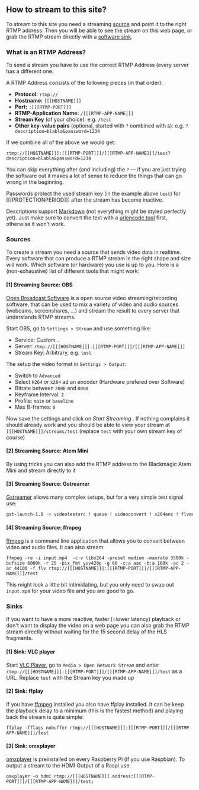 ## How to stream to this site?

To stream to this site you need a streaming [source](#Sources) and point it to the right RTMP address. Then you will be able to see the stream on this web page, or grab the RTMP stream directly with a [software sink](#Sinks).

### What is an RTMP Address?
To send a stream you have to use the correct RTMP Address (every server has a different one.  

A RTMP Address consists of the following pieces (in that order):  

- **Protocol:** `rtmp://`
- **Hostname:** `[[[HOSTNAME]]]`  
- **Port:** `:[[[RTMP-PORT]]]`
- **RTMP-Application Name:** `/[[[RTMP-APP-NAME]]]`
- **Stream Key** (of your choice): e.g. `/test`
- **Other key-value pairs** (optional, started with `?` combined with `&`): e.g. `?description=blabla&password=1234`

If we combine all of the above we would get:  
```
rtmp://[[HOSTNAME]]]:[[[RTMP-PORT]]]/[[[RTMP-APP-NAME]]]/test?description=blabla&password=1234
```

You can skip everything after (and including) the `?` — if you are just trying the software out it makes a lot of sense to reduce the things that can go wrong in the beginning.

Passwords protect the used stream key (in the example above `test`) for [[[PROTECTIONPERIOD]]] after the stream has become inactive.  

Descriptions support [Markdown](https://www.markdownguide.org/basic-syntax/) (not everything might be styled perfectly yet). Just make sure to convert the text with a [urlencode tool](https://www.urlencoder.org/) first, otherwise it won't work.


### Sources
To create a stream you need a source that sends video data in realtime. Every software that can produce a RTMP stream in the right shape and size will work. Which software (or hardware) you use is up to you. Here is a (non-exhaustive) list of different tools that might work:

#### [1] Streaming Source: OBS

[Open Broadcast Software](https://obsproject.com/) is a open source video streaming/recording software, that can be used to mix a variety of video and audio sources (webcams, screenshares, ...) and stream the result to every server that understands RTMP streams.

Start OBS, go to `Settings > Stream`  and use something like:

- Service: _Custom..._
- Server: `rtmp://[[[HOSTNAME]]]:[[[RTMP-PORT]]]/[[[RTMP-APP-NAME]]]`
- Stream Key: Arbitrary, e.g. `test`

The setup the video format in `Settings > Output`:

- Switch to `Advanced`
- Select `H264` or `x264` ad an encoder (Hardware prefered over Software)
- Bitrate between `2000` and `8000`
- Keyframe Interval: `2`
- Profile: `main` or `baseline`
- Max B-frames: `0`

Now save the settings and click on _Start Streaming_ .  If nothing complains it should already work and you should be able to view your stream at `[[[HOSTNAME]]]/streams/test` (replace `test` with your own stream key of course)

#### [2] Streaming Source: Atem Mini
By using tricks you can also add the RTMP address to the Blackmagic Atem Mini and stream directly to it

#### [3] Streaming Source: Gstreamer

[Gstreamer](https://gstreamer.freedesktop.org/) allows many complex setups, but for a very simple test signal use:

```bash
gst-launch-1.0 -e videotestsrc ! queue ! videoconvert ! x264enc ! flvmux streamable=true ! queue ! rtmpsink location='rtmp://[[[HOSTNAME]]]:[[[RTMP-PORT]]]/[[[RTMP-APP-NAME]]]/test'
```

#### [4] Streaming Source: ffmpeg

[ffmpeg](https://ffmpeg.org/) is a command line application that allows you to convert between video and audio files. It can also stream:

```
ffmpeg -re -i input.mp4  -c:v libx264 -preset medium -maxrate 3500k -bufsize 6000k -r 25 -pix_fmt yuv420p -g 60 -c:a aac -b:a 160k -ac 2 -ar 44100 -f flv rtmp://[[[HOSTNAME]]]:[[[RTMP-PORT]]]/[[[RTMP-APP-NAME]]]/test
```

This might look a little bit intimidating, but you only need to swap out `input.mp4` for your video file and you are good to go.

### Sinks

If you want to have a more reactive, faster (=lower latency) playback or don't want to display the video on a web page you can also grab the RTMP stream directly without waiting for the 15 second delay of the HLS fragments.

#### [1] Sink: VLC player
Start [VLC Player](https://www.videolan.org/vlc/index.html), go to `Media > Open Network Stream` and enter `rtmp://[[[HOSTNAME]]]:[[[RTMP-PORT]]]/[[[RTMP-APP-NAME]]]/test` as a URL. Replace `test` with the Stream key you made up

#### [2] Sink: ffplay
If you have [ffmpeg](https://ffmpeg.org/) installed you also have ffplay installed. It can be keep the playback delay to a minimum (this is the fastest method) and playing back the stream is quite simple:
```
ffplay -fflags nobuffer rtmp://[[[HOSTNAME]]]:[[[RTMP-PORT]]]/[[[RTMP-APP-NAME]]]/test
```

#### [3] Sink: omxplayer
[omxplayer](https://www.raspberrypi.org/documentation/raspbian/applications/omxplayer.md) is preinstalled on every Raspberry Pi (if you use Raspbian). To output a stream to the HDMI Output of a Raspi use:
```
omxplayer -o hdmi rtmp://[[[HOSTNAME]]].address:[[[RTMP-PORT]]]/[[[RTMP-APP-NAME]]]/test;
```